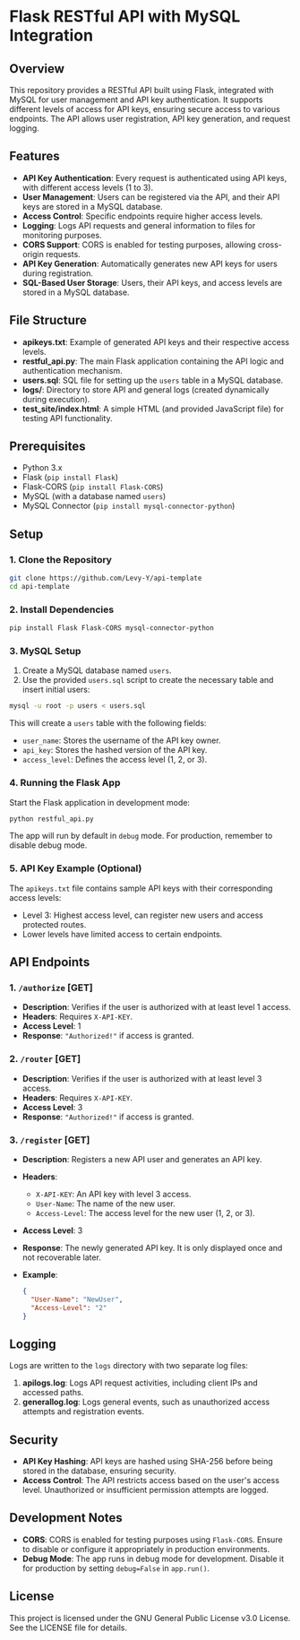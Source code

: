 
# Flask RESTful API with MySQL Integration

## Overview

This repository provides a RESTful API built using Flask, integrated with MySQL for user management and API key authentication. It supports different levels of access for API keys, ensuring secure access to various endpoints. The API allows user registration, API key generation, and request logging.

## Features

- **API Key Authentication**: Every request is authenticated using API keys, with different access levels (1 to 3).
- **User Management**: Users can be registered via the API, and their API keys are stored in a MySQL database.
- **Access Control**: Specific endpoints require higher access levels.
- **Logging**: Logs API requests and general information to files for monitoring purposes.
- **CORS Support**: CORS is enabled for testing purposes, allowing cross-origin requests.
- **API Key Generation**: Automatically generates new API keys for users during registration.
- **SQL-Based User Storage**: Users, their API keys, and access levels are stored in a MySQL database.

## File Structure

- **apikeys.txt**: Example of generated API keys and their respective access levels.
- **restful_api.py**: The main Flask application containing the API logic and authentication mechanism.
- **users.sql**: SQL file for setting up the `users` table in a MySQL database.
- **logs/**: Directory to store API and general logs (created dynamically during execution).
- **test_site/index.html**: A simple HTML (and provided JavaScript file) for testing API functionality.

## Prerequisites

- Python 3.x
- Flask (`pip install Flask`)
- Flask-CORS (`pip install Flask-CORS`)
- MySQL (with a database named `users`)
- MySQL Connector (`pip install mysql-connector-python`)

## Setup

### 1. Clone the Repository

```bash
git clone https://github.com/Levy-Y/api-template
cd api-template
``` 

### 2. Install Dependencies

```bash
pip install Flask Flask-CORS mysql-connector-python
``` 

### 3. MySQL Setup

1.  Create a MySQL database named `users`.
2.  Use the provided `users.sql` script to create the necessary table and insert initial users:

```bash
mysql -u root -p users < users.sql
``` 

This will create a `users` table with the following fields:

-   `user_name`: Stores the username of the API key owner.
-   `api_key`: Stores the hashed version of the API key.
-   `access_level`: Defines the access level (1, 2, or 3).

### 4. Running the Flask App

Start the Flask application in development mode:

```bash
python restful_api.py
```

The app will run by default in `debug` mode. For production, remember to disable debug mode.

### 5. API Key Example (Optional)

The `apikeys.txt` file contains sample API keys with their corresponding access levels:

-   Level 3: Highest access level, can register new users and access protected routes.
-   Lower levels have limited access to certain endpoints.

## API Endpoints

### 1. `/authorize` [GET]

-   **Description**: Verifies if the user is authorized with at least level 1 access.
-   **Headers**: Requires `X-API-KEY`.
-   **Access Level**: 1
-   **Response**: `"Authorized!"` if access is granted.

### 2. `/router` [GET]

-   **Description**: Verifies if the user is authorized with at least level 3 access.
-   **Headers**: Requires `X-API-KEY`.
-   **Access Level**: 3
-   **Response**: `"Authorized!"` if access is granted.

### 3. `/register` [GET]

-   **Description**: Registers a new API user and generates an API key.
-   **Headers**:
    -   `X-API-KEY`: An API key with level 3 access.
    -   `User-Name`: The name of the new user.
    -   `Access-Level`: The access level for the new user (1, 2, or 3).
-   **Access Level**: 3
-   **Response**: The newly generated API key. It is only displayed once and not recoverable later.
-   **Example**:
    
    ```json
    {
      "User-Name": "NewUser",
      "Access-Level": "2"
    }
    ``` 
    

## Logging

Logs are written to the `logs` directory with two separate log files:

1.  **apilogs.log**: Logs API request activities, including client IPs and accessed paths.
2.  **generallog.log**: Logs general events, such as unauthorized access attempts and registration events.

## Security

-   **API Key Hashing**: API keys are hashed using SHA-256 before being stored in the database, ensuring security.
-   **Access Control**: The API restricts access based on the user's access level. Unauthorized or insufficient permission attempts are logged.

## Development Notes

-   **CORS**: CORS is enabled for testing purposes using `Flask-CORS`. Ensure to disable or configure it appropriately in production environments.
-   **Debug Mode**: The app runs in debug mode for development. Disable it for production by setting `debug=False` in `app.run()`.

## License

This project is licensed under the GNU General Public License v3.0 License. See the LICENSE file for details.
